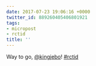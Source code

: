 ```yaml
---
date: 2017-07-23 19:06:16 +0000
twitter_id: 889260405406801921
tags:
- micropost
- rctid
title: ''
---
```


Way to go, [@kingjebo](https://twitter.com/kingjebo)! [#rctid](https://twitter.com/hashtag/rctid)
